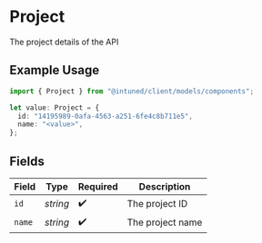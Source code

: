 # Project

The project details of the API

## Example Usage

```typescript
import { Project } from "@intuned/client/models/components";

let value: Project = {
  id: "14195989-0afa-4563-a251-6fe4c8b711e5",
  name: "<value>",
};
```

## Fields

| Field              | Type               | Required           | Description        |
| ------------------ | ------------------ | ------------------ | ------------------ |
| `id`               | *string*           | :heavy_check_mark: | The project ID     |
| `name`             | *string*           | :heavy_check_mark: | The project name   |